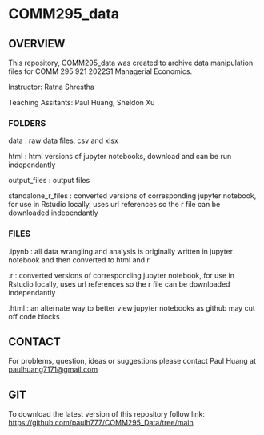 # COMM295_data

## OVERVIEW
This repository, COMM295_data was created to archive data manipulation files for COMM 295 921 2022S1 Managerial Economics.

Instructor: Ratna Shrestha

Teaching Assitants: Paul Huang, Sheldon Xu

### FOLDERS
data : raw data files, csv and xlsx

html : html versions of jupyter notebooks, download and can be run independantly

output_files : output files 

standalone_r_files : converted versions of corresponding jupyter notebook, for use in Rstudio locally, uses url references so the r file can be downloaded independantly

### FILES
.ipynb : all data wrangling and analysis is originally written in jupyter notebook and then converted to html and r

.r : converted versions of corresponding jupyter notebook, for use in Rstudio locally, uses url references so the r file can be downloaded independantly

.html : an alternate way to better view jupyter notebooks as github may cut off code blocks

## CONTACT
For problems, question, ideas or suggestions please contact Paul Huang at paulhuang7171@gmail.com

## GIT
To download the latest version of this repository follow link: https://github.com/paulh777/COMM295_Data/tree/main
